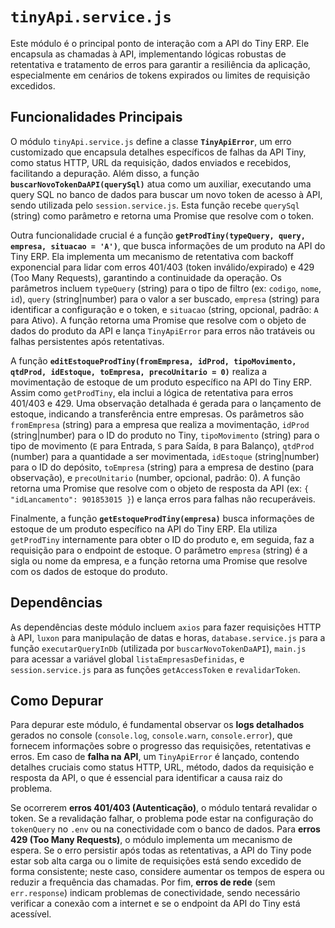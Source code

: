 # `tinyApi.service.js`

Este módulo é o principal ponto de interação com a API do Tiny ERP. Ele encapsula as chamadas à API, implementando lógicas robustas de retentativa e tratamento de erros para garantir a resiliência da aplicação, especialmente em cenários de tokens expirados ou limites de requisição excedidos.

## Funcionalidades Principais

O módulo `tinyApi.service.js` define a classe **`TinyApiError`**, um erro customizado que encapsula detalhes específicos de falhas da API Tiny, como status HTTP, URL da requisição, dados enviados e recebidos, facilitando a depuração. Além disso, a função **`buscarNovoTokenDaAPI(querySql)`** atua como um auxiliar, executando uma query SQL no banco de dados para buscar um novo token de acesso à API, sendo utilizada pelo `session.service.js`. Esta função recebe `querySql` (string) como parâmetro e retorna uma Promise que resolve com o token.

Outra funcionalidade crucial é a função **`getProdTiny(typeQuery, query, empresa, situacao = 'A')`**, que busca informações de um produto na API do Tiny ERP. Ela implementa um mecanismo de retentativa com backoff exponencial para lidar com erros 401/403 (token inválido/expirado) e 429 (Too Many Requests), garantindo a continuidade da operação. Os parâmetros incluem `typeQuery` (string) para o tipo de filtro (ex: `codigo`, `nome`, `id`), `query` (string|number) para o valor a ser buscado, `empresa` (string) para identificar a configuração e o token, e `situacao` (string, opcional, padrão: `A` para Ativo). A função retorna uma Promise que resolve com o objeto de dados do produto da API e lança `TinyApiError` para erros não tratáveis ou falhas persistentes após retentativas.

A função **`editEstoqueProdTiny(fromEmpresa, idProd, tipoMovimento, qtdProd, idEstoque, toEmpresa, precoUnitario = 0)`** realiza a movimentação de estoque de um produto específico na API do Tiny ERP. Assim como `getProdTiny`, ela inclui a lógica de retentativa para erros 401/403 e 429. Uma observação detalhada é gerada para o lançamento de estoque, indicando a transferência entre empresas. Os parâmetros são `fromEmpresa` (string) para a empresa que realiza a movimentação, `idProd` (string|number) para o ID do produto no Tiny, `tipoMovimento` (string) para o tipo de movimento (`E` para Entrada, `S` para Saída, `B` para Balanço), `qtdProd` (number) para a quantidade a ser movimentada, `idEstoque` (string|number) para o ID do depósito, `toEmpresa` (string) para a empresa de destino (para observação), e `precoUnitario` (number, opcional, padrão: 0). A função retorna uma Promise que resolve com o objeto de resposta da API (ex: `{ "idLancamento": 901853015 }`) e lança erros para falhas não recuperáveis.

Finalmente, a função **`getEstoqueProdTiny(empresa)`** busca informações de estoque de um produto específico na API do Tiny ERP. Ela utiliza `getProdTiny` internamente para obter o ID do produto e, em seguida, faz a requisição para o endpoint de estoque. O parâmetro `empresa` (string) é a sigla ou nome da empresa, e a função retorna uma Promise que resolve com os dados de estoque do produto.

## Dependências

As dependências deste módulo incluem `axios` para fazer requisições HTTP à API, `luxon` para manipulação de datas e horas, `database.service.js` para a função `executarQueryInDb` (utilizada por `buscarNovoTokenDaAPI`), `main.js` para acessar a variável global `listaEmpresasDefinidas`, e `session.service.js` para as funções `getAccessToken` e `revalidarToken`.

## Como Depurar

Para depurar este módulo, é fundamental observar os **logs detalhados** gerados no console (`console.log`, `console.warn`, `console.error`), que fornecem informações sobre o progresso das requisições, retentativas e erros. Em caso de **falha na API**, um `TinyApiError` é lançado, contendo detalhes cruciais como status HTTP, URL, método, dados da requisição e resposta da API, o que é essencial para identificar a causa raiz do problema.

Se ocorrerem **erros 401/403 (Autenticação)**, o módulo tentará revalidar o token. Se a revalidação falhar, o problema pode estar na configuração do `tokenQuery` no `.env` ou na conectividade com o banco de dados. Para **erros 429 (Too Many Requests)**, o módulo implementa um mecanismo de espera. Se o erro persistir após todas as retentativas, a API do Tiny pode estar sob alta carga ou o limite de requisições está sendo excedido de forma consistente; neste caso, considere aumentar os tempos de espera ou reduzir a frequência das chamadas. Por fim, **erros de rede** (sem `err.response`) indicam problemas de conectividade, sendo necessário verificar a conexão com a internet e se o endpoint da API do Tiny está acessível.
